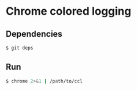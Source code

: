 # Chrome colored logging

## Dependencies
```sh
$ git deps
```

## Run
```sh
$ chrome 2>&1 | /path/to/ccl
```
